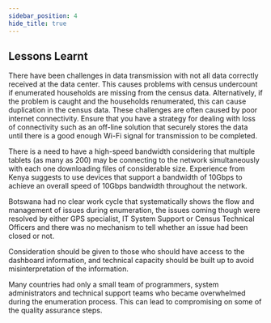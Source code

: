 ```yaml
---
sidebar_position: 4
hide_title: true 
---
```


## Lessons Learnt

There have been challenges in data transmission with not all data correctly received at the data center. This causes problems with census undercount if enumerated households are missing from the census data. Alternatively, if the problem is caught and the households renumerated, this can cause duplication in the census data. These challenges are often caused by poor internet connectivity. Ensure that you have a strategy for dealing with loss of connectivity such as an off-line solution that securely stores the data until there is a good enough Wi-Fi signal for transmission to be completed.

There is a need to have a high-speed bandwidth considering that multiple tablets (as many as 200) may be connecting to the network simultaneously with each one downloading files of considerable size. Experience from Kenya suggests to use devices that support a bandwidth of 10Gbps to achieve an overall speed of 10Gbps bandwidth throughout the network.

Botswana had no clear work cycle that systematically shows the flow and management of issues during enumeration, the issues coming though were resolved by either GPS specialist, IT System Support or Census Technical Officers and there was no mechanism to tell whether an issue had been closed or not.

Consideration should be given to those who should have access to the dashboard information, and technical capacity should be built up to avoid misinterpretation of the information.

Many countries had only a small team of programmers, system administrators and technical support teams who became overwhelmed during the enumeration process. This can lead to compromising on some of the quality assurance steps.